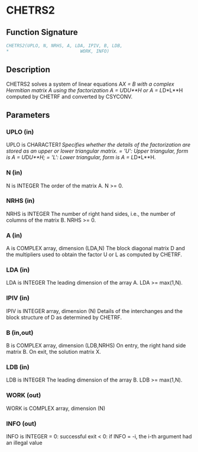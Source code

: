 # CHETRS2

## Function Signature

```fortran
CHETRS2(UPLO, N, NRHS, A, LDA, IPIV, B, LDB,
*                           WORK, INFO)
```

## Description


 CHETRS2 solves a system of linear equations A*X = B with a complex
 Hermitian matrix A using the factorization A = U*D*U**H or
 A = L*D*L**H computed by CHETRF and converted by CSYCONV.

## Parameters

### UPLO (in)

UPLO is CHARACTER*1 Specifies whether the details of the factorization are stored as an upper or lower triangular matrix. = 'U': Upper triangular, form is A = U*D*U**H; = 'L': Lower triangular, form is A = L*D*L**H.

### N (in)

N is INTEGER The order of the matrix A. N >= 0.

### NRHS (in)

NRHS is INTEGER The number of right hand sides, i.e., the number of columns of the matrix B. NRHS >= 0.

### A (in)

A is COMPLEX array, dimension (LDA,N) The block diagonal matrix D and the multipliers used to obtain the factor U or L as computed by CHETRF.

### LDA (in)

LDA is INTEGER The leading dimension of the array A. LDA >= max(1,N).

### IPIV (in)

IPIV is INTEGER array, dimension (N) Details of the interchanges and the block structure of D as determined by CHETRF.

### B (in,out)

B is COMPLEX array, dimension (LDB,NRHS) On entry, the right hand side matrix B. On exit, the solution matrix X.

### LDB (in)

LDB is INTEGER The leading dimension of the array B. LDB >= max(1,N).

### WORK (out)

WORK is COMPLEX array, dimension (N)

### INFO (out)

INFO is INTEGER = 0: successful exit < 0: if INFO = -i, the i-th argument had an illegal value

